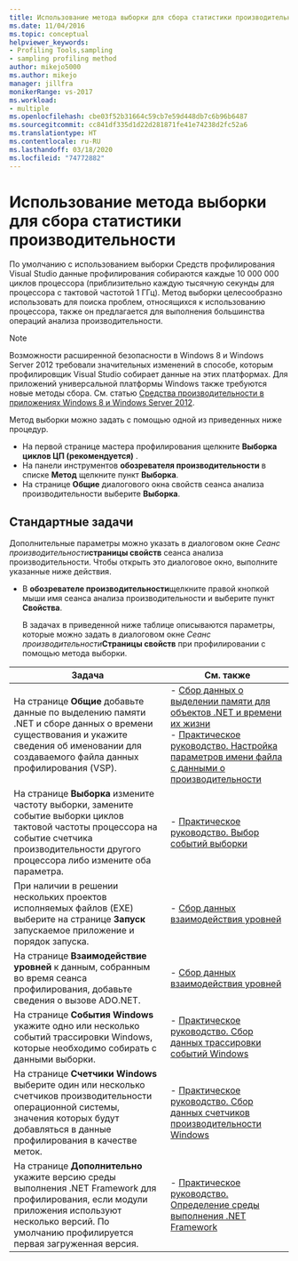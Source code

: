 ```yaml
---
title: Использование метода выборки для сбора статистики производительности | Документы Майкрософт
ms.date: 11/04/2016
ms.topic: conceptual
helpviewer_keywords:
- Profiling Tools,sampling
- sampling profiling method
author: mikejo5000
ms.author: mikejo
manager: jillfra
monikerRange: vs-2017
ms.workload:
- multiple
ms.openlocfilehash: cbe03f52b31664c59cb7e59d448db7c6b96b6487
ms.sourcegitcommit: cc841df335d1d22d281871fe41e74238d2fc52a6
ms.translationtype: HT
ms.contentlocale: ru-RU
ms.lasthandoff: 03/18/2020
ms.locfileid: "74772882"
---
```

# <a name="collect-performance-statistics-by-using-sampling"></a>Использование метода выборки для сбора статистики производительности

По умолчанию с использованием выборки Средств профилирования Visual Studio данные профилирования собираются каждые 10 000 000 циклов процессора (приблизительно каждую тысячную секунды для процессора с тактовой частотой 1 ГГц). Метод выборки целесообразно использовать для поиска проблем, относящихся к использованию процессора, также он предлагается для выполнения большинства операций анализа производительности.

> [!NOTE]
> Возможности расширенной безопасности в Windows 8 и Windows Server 2012 требовали значительных изменений в способе, которым профилировщик Visual Studio собирает данные на этих платформах. Для приложений универсальной платформы Windows также требуются новые методы сбора. См. статью [Средства производительности в приложениях Windows 8 и Windows Server 2012](../profiling/performance-tools-on-windows-8-and-windows-server-2012-applications.md).

Метод выборки можно задать с помощью одной из приведенных ниже процедур.

- На первой странице мастера профилирования щелкните **Выборка циклов ЦП (рекомендуется)** .
- На панели инструментов **обозревателя производительности** в списке **Метод** щелкните пункт **Выборка**.
- На странице **Общие** диалогового окна свойств сеанса анализа производительности выберите **Выборка**.

## <a name="common-tasks"></a>Стандартные задачи

Дополнительные параметры можно указать в диалоговом окне _Сеанс производительности_**страницы свойств** сеанса анализа производительности. Чтобы открыть это диалоговое окно, выполните указанные ниже действия.

- В **обозревателе производительности**щелкните правой кнопкой мыши имя сеанса анализа производительности и выберите пункт **Свойства**.

  В задачах в приведенной ниже таблице описываются параметры, которые можно задать в диалоговом окне _Сеанс производительности_**Страницы свойств** при профилировании с помощью метода выборки.

|Задача|См. также|
|----------|---------------------|
|На странице **Общие** добавьте данные по выделению памяти .NET и сборе данных о времени существования и укажите сведения об именовании для создаваемого файла данных профилирования (VSP).|- [Сбор данных о выделении памяти для объектов .NET и времени их жизни](../profiling/collecting-dotnet-memory-allocation-and-lifetime-data.md)<br />- [Практическое руководство. Настройка параметров имени файла с данными о производительности](../profiling/how-to-set-performance-data-file-name-options.md)|
|На странице **Выборка** измените частоту выборки, замените событие выборки циклов тактовой частоты процессора на событие счетчика производительности другого процессора либо измените оба параметра.|- [Практическое руководство. Выбор событий выборки](../profiling/how-to-choose-sampling-events.md)|
|При наличии в решении нескольких проектов исполняемых файлов (EXE) выберите на странице **Запуск** запускаемое приложение и порядок запуска.|- [Сбор данных взаимодействия уровней](../profiling/collecting-tier-interaction-data.md)|
|На странице **Взаимодействие уровней** к данным, собранным во время сеанса профилирования, добавьте сведения о вызове ADO.NET.|- [Сбор данных взаимодействия уровней](../profiling/collecting-tier-interaction-data.md)|
|На странице **События Windows** укажите одно или несколько событий трассировки Windows, которые необходимо собирать с данными выборки.|- [Практическое руководство. Сбор данных трассировки событий Windows](../profiling/how-to-collect-event-tracing-for-windows-etw-data.md)|
|На странице **Счетчики Windows** выберите один или несколько счетчиков производительности операционной системы, значения которых будут добавляться в данные профилирования в качестве меток.|- [Практическое руководство. Сбор данных счетчиков производительности Windows](../profiling/how-to-collect-windows-counter-data.md)|
|На странице **Дополнительно** укажите версию среды выполнения .NET Framework для профилирования, если модули приложения используют несколько версий. По умолчанию профилируется первая загруженная версия.|- [Практическое руководство. Определение среды выполнения .NET Framework](../profiling/how-to-specify-the-dotnet-framework-runtime.md)|

